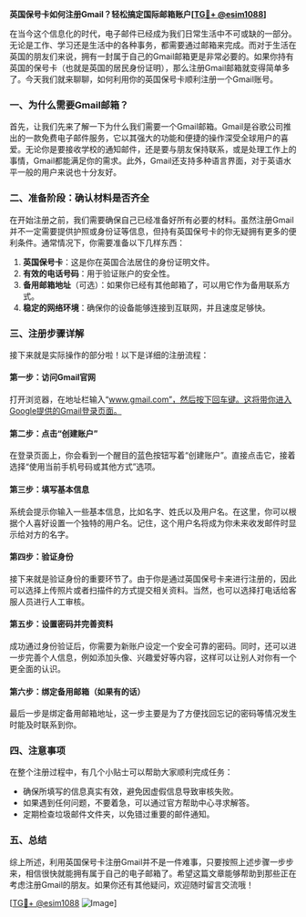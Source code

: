 **英国保号卡如何注册Gmail？轻松搞定国际邮箱账户[[TG💪+ @esim1088](https://t.me/s/esim1088)]**

在当今这个信息化的时代，电子邮件已经成为我们日常生活中不可或缺的一部分。无论是工作、学习还是生活中的各种事务，都需要通过邮箱来完成。而对于生活在英国的朋友们来说，拥有一封属于自己的Gmail邮箱更是非常必要的。如果你持有英国的保号卡（也就是英国的居民身份证明），那么注册Gmail邮箱就变得简单多了。今天我们就来聊聊，如何利用你的英国保号卡顺利注册一个Gmail账号。

### 一、为什么需要Gmail邮箱？

首先，让我们先来了解一下为什么我们需要一个Gmail邮箱。Gmail是谷歌公司推出的一款免费电子邮件服务，它以其强大的功能和便捷的操作深受全球用户的喜爱。无论你是要接收学校的通知邮件，还是要与朋友保持联系，或是处理工作上的事情，Gmail都能满足你的需求。此外，Gmail还支持多种语言界面，对于英语水平一般的用户来说也十分友好。

### 二、准备阶段：确认材料是否齐全

在开始注册之前，我们需要确保自己已经准备好所有必要的材料。虽然注册Gmail并不一定需要提供护照或身份证等信息，但持有英国保号卡的你无疑拥有更多的便利条件。通常情况下，你需要准备以下几样东西：

1. **英国保号卡**：这是你在英国合法居住的身份证明文件。
2. **有效的电话号码**：用于验证账户的安全性。
3. **备用邮箱地址**（可选）：如果你已经有其他邮箱了，可以用它作为备用联系方式。
4. **稳定的网络环境**：确保你的设备能够连接到互联网，并且速度足够快。

### 三、注册步骤详解

接下来就是实际操作的部分啦！以下是详细的注册流程：

#### 第一步：访问Gmail官网
打开浏览器，在地址栏输入“www.gmail.com”，然后按下回车键。这将带你进入Google提供的Gmail登录页面。

#### 第二步：点击“创建账户”
在登录页面上，你会看到一个醒目的蓝色按钮写着“创建账户”。直接点击它，接着选择“使用当前手机号码或其他方式”选项。

#### 第三步：填写基本信息
系统会提示你输入一些基本信息，比如名字、姓氏以及用户名。在这里，你可以根据个人喜好设置一个独特的用户名。记住，这个用户名将成为你未来收发邮件时显示给对方的名字。

#### 第四步：验证身份
接下来就是验证身份的重要环节了。由于你是通过英国保号卡来进行注册的，因此可以选择上传照片或者扫描件的方式提交相关资料。当然，也可以选择打电话给客服人员进行人工审核。

#### 第五步：设置密码并完善资料
成功通过身份验证后，你需要为新账户设定一个安全可靠的密码。同时，还可以进一步完善个人信息，例如添加头像、兴趣爱好等内容，这样可以让别人对你有一个更全面的认识。

#### 第六步：绑定备用邮箱（如果有的话）
最后一步是绑定备用邮箱地址，这一步主要是为了方便找回忘记的密码等情况发生时能及时联系到你。

### 四、注意事项

在整个注册过程中，有几个小贴士可以帮助大家顺利完成任务：
- 确保所填写的信息真实有效，避免因虚假信息导致审核失败。
- 如果遇到任何问题，不要着急，可以通过官方帮助中心寻求解答。
- 定期检查垃圾邮件文件夹，以免错过重要的邮件通知。

### 五、总结

综上所述，利用英国保号卡注册Gmail并不是一件难事，只要按照上述步骤一步步来，相信很快就能拥有属于自己的电子邮箱了。希望这篇文章能够帮助到那些正在考虑注册Gmail的朋友。如果你还有其他疑问，欢迎随时留言交流哦！

[[TG💪+ @esim1088](https://t.me/s/esim1088) ![Image](https://i.postimg.cc/4NQfJmqS/Snipaste-2025-05-13-00-14-12.png)]